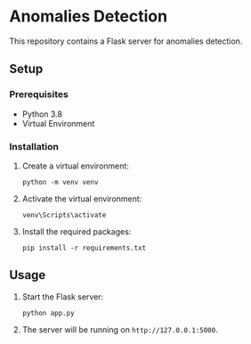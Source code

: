 # Anomalies Detection

This repository contains a Flask server for anomalies detection.

## Setup

### Prerequisites

- Python 3.8
- Virtual Environment

### Installation

1. Create a virtual environment:
    ```
    python -m venv venv
    ```

2. Activate the virtual environment:
    ```
    venv\Scripts\activate
    ```

3. Install the required packages:
    ```
    pip install -r requirements.txt
    ```

## Usage

1. Start the Flask server:
    ```
    python app.py
    ```


2. The server will be running on `http://127.0.0.1:5000`.

